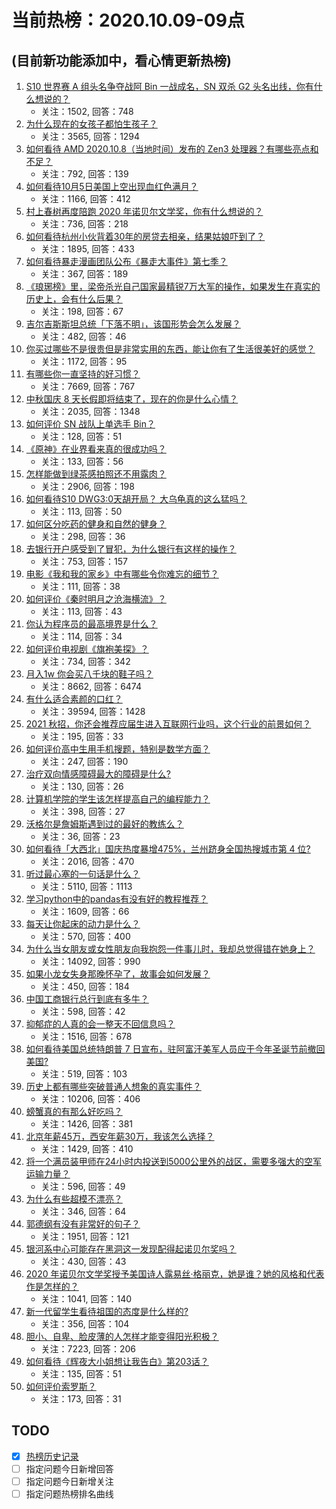 # 当前热榜：2020.10.09-09点
## (目前新功能添加中，看心情更新热榜)
1. [S10 世界赛 A 组头名争夺战阿 Bin 一战成名，SN 双杀 G2 头名出线，你有什么想说的？](https://www.zhihu.com/question/424735517)
    * 关注：1502, 回答：748
2. [为什么现在的女孩子都怕生孩子？](https://www.zhihu.com/question/412354846)
    * 关注：3565, 回答：1294
3. [如何看待 AMD 2020.10.8（当地时间）发布的 Zen3 处理器？有哪些亮点和不足？](https://www.zhihu.com/question/420324699)
    * 关注：792, 回答：139
4. [如何看待10月5日美国上空出现血红色满月？](https://www.zhihu.com/question/424569638)
    * 关注：1166, 回答：412
5. [村上春树再度陪跑 2020 年诺贝尔文学奖，你有什么想说的？](https://www.zhihu.com/question/424708289)
    * 关注：736, 回答：218
6. [如何看待杭州小伙背着30年的房贷去相亲，结果姑娘吓到了？](https://www.zhihu.com/question/424660044)
    * 关注：1895, 回答：433
7. [如何看待暴走漫画团队公布《暴走大事件》第七季？](https://www.zhihu.com/question/424732889)
    * 关注：367, 回答：189
8. [《琅琊榜》里，梁帝杀光自己国家最精锐7万大军的操作，如果发生在真实的历史上，会有什么后果？](https://www.zhihu.com/question/424322892)
    * 关注：198, 回答：67
9. [吉尔吉斯斯坦总统「下落不明」，该国形势会怎么发展？](https://www.zhihu.com/question/424693848)
    * 关注：482, 回答：46
10. [你买过哪些不是很贵但是非常实用的东西，能让你有了生活很美好的感觉？](https://www.zhihu.com/question/24408055)
    * 关注：1172, 回答：95
11. [有哪些你一直坚持的好习惯？](https://www.zhihu.com/question/329310508)
    * 关注：7669, 回答：767
12. [中秋国庆 8 天长假即将结束了，现在的你是什么心情？](https://www.zhihu.com/question/424644277)
    * 关注：2035, 回答：1348
13. [如何评价 SN 战队上单选手 Bin？](https://www.zhihu.com/question/362295612)
    * 关注：128, 回答：51
14. [《原神》在业界看来真的很成功吗？](https://www.zhihu.com/question/424195477)
    * 关注：133, 回答：56
15. [怎样能做到绿茶感拍照还不用露肉？](https://www.zhihu.com/question/381812775)
    * 关注：2906, 回答：198
16. [如何看待S10 DWG3:0天胡开局？  大乌龟真的这么猛吗？](https://www.zhihu.com/question/424309981)
    * 关注：113, 回答：50
17. [如何区分吃药的健身和自然的健身？](https://www.zhihu.com/question/268878092)
    * 关注：298, 回答：36
18. [去银行开户感受到了冒犯，为什么银行有这样的操作？](https://www.zhihu.com/question/423052200)
    * 关注：753, 回答：157
19. [电影《我和我的家乡》中有哪些令你难忘的细节？](https://www.zhihu.com/question/423695238)
    * 关注：111, 回答：38
20. [如何评价《秦时明月之沧海横流》？](https://www.zhihu.com/question/424645361)
    * 关注：113, 回答：43
21. [你认为程序员的最高境界是什么？](https://www.zhihu.com/question/424708915)
    * 关注：114, 回答：34
22. [如何评价电视剧《旗袍美探》？](https://www.zhihu.com/question/417428869)
    * 关注：734, 回答：342
23. [月入1w  你会买八千块的鞋子吗？](https://www.zhihu.com/question/414391629)
    * 关注：8662, 回答：6474
24. [有什么适合素颜的口红？](https://www.zhihu.com/question/28156746)
    * 关注：39594, 回答：1428
25. [2021 秋招，你还会推荐应届生进入互联网行业吗，这个行业的前景如何？](https://www.zhihu.com/question/413180643)
    * 关注：195, 回答：33
26. [如何评价高中生用手机搜题，特别是数学方面？](https://www.zhihu.com/question/322416385)
    * 关注：247, 回答：190
27. [治疗双向情感障碍最大的障碍是什么?](https://www.zhihu.com/question/422576849)
    * 关注：130, 回答：26
28. [计算机学院的学生该怎样提高自己的编程能力？](https://www.zhihu.com/question/423764018)
    * 关注：398, 回答：27
29. [沃格尔是詹姆斯遇到过的最好的教练么？](https://www.zhihu.com/question/423787235)
    * 关注：36, 回答：23
30. [如何看待「大西北」国庆热度暴增475%，兰州跻身全国热搜城市第 4 位?](https://www.zhihu.com/question/420010966)
    * 关注：2016, 回答：470
31. [听过最心塞的一句话是什么？](https://www.zhihu.com/question/408693467)
    * 关注：5110, 回答：1113
32. [学习python中的pandas有没有好的教程推荐？](https://www.zhihu.com/question/56310477)
    * 关注：1609, 回答：66
33. [每天让你起床的动力是什么？](https://www.zhihu.com/question/424082539)
    * 关注：570, 回答：400
34. [为什么当女朋友或女性朋友向我抱怨一件事儿时，我却总觉得错在她身上？](https://www.zhihu.com/question/31871242)
    * 关注：14092, 回答：990
35. [如果小龙女失身那晚怀孕了，故事会如何发展？](https://www.zhihu.com/question/423552845)
    * 关注：450, 回答：184
36. [中国工商银行总行到底有多牛？](https://www.zhihu.com/question/277570768)
    * 关注：598, 回答：42
37. [抑郁症的人真的会一整天不回信息吗？](https://www.zhihu.com/question/406195461)
    * 关注：1516, 回答：678
38. [如何看待美国总统特朗普 7 日宣布，驻阿富汗美军人员应于今年圣诞节前撤回美国?](https://www.zhihu.com/question/424627174)
    * 关注：519, 回答：103
39. [历史上都有哪些突破普通人想象的真实事件？](https://www.zhihu.com/question/410653199)
    * 关注：10206, 回答：406
40. [螃蟹真的有那么好吃吗？](https://www.zhihu.com/question/302906382)
    * 关注：1426, 回答：381
41. [北京年薪45万，西安年薪30万，我该怎么选择？](https://www.zhihu.com/question/420645295)
    * 关注：1429, 回答：410
42. [将一个满员装甲师在24小时内投送到5000公里外的战区，需要多强大的空军运输力量？](https://www.zhihu.com/question/422103934)
    * 关注：596, 回答：49
43. [为什么有些超模不漂亮？](https://www.zhihu.com/question/334904260)
    * 关注：346, 回答：64
44. [郭德纲有没有非常好的句子？](https://www.zhihu.com/question/303630365)
    * 关注：1951, 回答：121
45. [银河系中心可能存在黑洞这一发现配得起诺贝尔奖吗？](https://www.zhihu.com/question/424425551)
    * 关注：430, 回答：43
46. [2020 年诺贝尔文学奖授予美国诗人露易丝·格丽克，她是谁？她的风格和代表作是怎样的？](https://www.zhihu.com/question/424697756)
    * 关注：1041, 回答：140
47. [新一代留学生看待祖国的态度是什么样的?](https://www.zhihu.com/question/60195644)
    * 关注：356, 回答：104
48. [胆小、自卑、脸皮薄的人怎样才能变得阳光积极？](https://www.zhihu.com/question/23024815)
    * 关注：7223, 回答：206
49. [如何看待《辉夜大小姐想让我告白》第203话？](https://www.zhihu.com/question/424264710)
    * 关注：135, 回答：51
50. [如何评价索罗斯？](https://www.zhihu.com/question/355325639)
    * 关注：173, 回答：31
## TODO
* [x] [热榜历史记录](hot_history/AllHot.md)
* [ ] 指定问题今日新增回答
* [ ] 指定问题今日新增关注
* [ ] 指定问题热榜排名曲线
